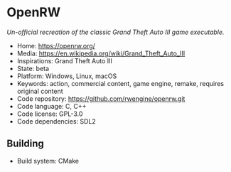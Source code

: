 # OpenRW

_Un-official recreation of the classic Grand Theft Auto III game executable._

- Home: https://openrw.org/
- Media: https://en.wikipedia.org/wiki/Grand_Theft_Auto_III
- Inspirations: Grand Theft Auto III
- State: beta
- Platform: Windows, Linux, macOS
- Keywords: action, commercial content, game engine, remake, requires original content
- Code repository: https://github.com/rwengine/openrw.git
- Code language: C, C++
- Code license: GPL-3.0
- Code dependencies: SDL2

## Building

- Build system: CMake
